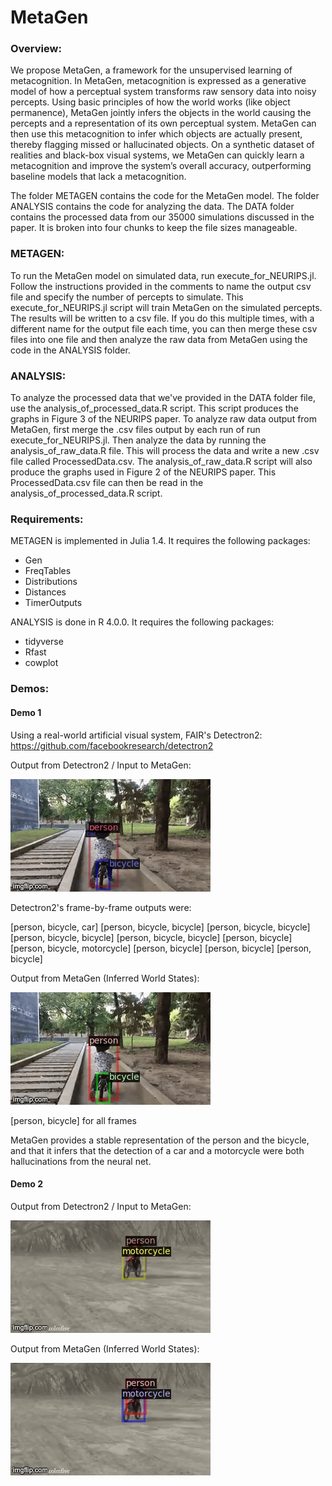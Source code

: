 # MetaGen


### Overview:


We propose MetaGen, a framework for the unsupervised learning of
metacognition. In MetaGen, metacognition is expressed as a generative model of
how a perceptual system transforms raw sensory data into noisy percepts. Using
basic principles of how the world works (like object permanence), MetaGen jointly 
infers the objects in the world causing the percepts and a representation of its own perceptual system. MetaGen can
then use this metacognition to infer which objects are actually present, thereby
flagging missed or hallucinated objects. On a synthetic dataset of realities and
black-box visual systems, we MetaGen can quickly learn a metacognition
and improve the system’s overall accuracy, outperforming baseline models that lack a metacognition.


The folder METAGEN contains the code for the MetaGen model. The folder ANALYSIS contains the code for analyzing the data. The DATA folder contains the processed data from our 35000 simulations discussed in the paper. It is broken into four chunks to keep the file sizes manageable.

### METAGEN:

To run the MetaGen model on simulated data, run execute_for_NEURIPS.jl. Follow the instructions provided in the comments to name the output csv file and specify the number of percepts to simulate. This execute_for_NEURIPS.jl script will train MetaGen on the simulated percepts. The results will be written to a csv file. If you do this multiple times, with a different name for the output file each time, you can then merge these csv files into one file and then analyze the raw data from MetaGen using the code in the ANALYSIS folder.

### ANALYSIS:

To analyze the processed data that we've provided in the DATA folder file, use the analysis_of_processed_data.R script. This script produces the graphs in Figure 3 of the NEURIPS paper. To analyze raw data output from MetaGen, first merge the .csv files output by each run of run execute_for_NEURIPS.jl. Then analyze the data by running the analysis_of_raw_data.R file. This will process the data and write a new .csv file called ProcessedData.csv. The analysis_of_raw_data.R script will also produce the graphs used in Figure 2 of the NEURIPS paper. This ProcessedData.csv file can then be read in the analysis_of_processed_data.R script.

### Requirements:

METAGEN is implemented in Julia 1.4. It requires the following packages:
* Gen
* FreqTables
* Distributions
* Distances
* TimerOutputs

ANALYSIS is done in R 4.0.0. It requires the following packages:
* tidyverse
* Rfast
* cowplot


### Demos:
#### Demo 1

Using a real-world artificial visual system, FAIR's Detectron2: https://github.com/facebookresearch/detectron2

Output from Detectron2 / Input to MetaGen:

![Alt text](4b6dw3.gif)

Detectron2's frame-by-frame outputs were:

[person, bicycle, car]
[person, bicycle, bicycle]
[person, bicycle, bicycle]
[person, bicycle, bicycle]
[person, bicycle, bicycle]
[person, bicycle]
[person, bicycle, motorcycle]
[person, bicycle]
[person, bicycle]
[person, bicycle]

Output from MetaGen (Inferred World States):

![Alt text](4ban7x.gif)

[person, bicycle] for all frames

MetaGen provides a stable representation of the person and the bicycle, and that it infers that the detection of a car and a motorcycle were both hallucinations from the neural net.

#### Demo 2

Output from Detectron2 / Input to MetaGen:

![Alt text](4beii8.gif)

Output from MetaGen (Inferred World States):

![Alt text](4bhqr2.gif)
